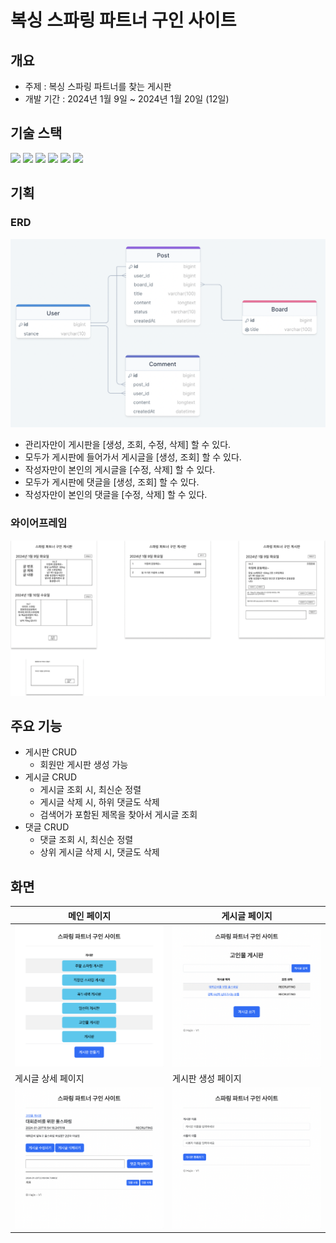 # 복싱 스파링 파트너 구인 사이트

## 개요
- 주제 : 복싱 스파링 파트너를 찾는 게시판
- 개발 기간 : 2024년 1월 9일 ~ 2024년 1월 20일 (12일)

## 기술 스택
<img src="https://img.shields.io/badge/java-007396?style=for-the-badge&logo=java&logoColor=white">
<img src="https://img.shields.io/badge/mysql-4479A1?style=for-the-badge&logo=mysql&logoColor=white">
<img src="https://img.shields.io/badge/springboot-6DB33F?style=for-the-badge&logo=springboot&logoColor=white">
<img src="https://img.shields.io/badge/bootstrap-7952B3?style=for-the-badge&logo=bootstrap&logoColor=white">
<img src="https://img.shields.io/badge/html5-E34F26?style=for-the-badge&logo=html5&logoColor=white">
<img src="https://img.shields.io/badge/css-1572B6?style=for-the-badge&logo=css3&logoColor=white">

## 기획
### ERD
![ERD](images/erd.png)
- 관리자만이 게시판을 [생성, 조회, 수정, 삭제] 할 수 있다.
- 모두가 게시판에 들어가서 게시글을 [생성, 조회] 할 수 있다.
- 작성자만이 본인의 게시글을 [수정, 삭제] 할 수 있다.
- 모두가 게시판에 댓글을 [생성, 조회] 할 수 있다.
- 작성자만이 본인의 댓글을 [수정, 삭제] 할 수 있다.

### 와이어프레임
![와이어프레임](images/frame.png)

## 주요 기능
- 게시판 CRUD
  - 회원만 게시판 생성 가능
- 게시글 CRUD
  - 게시글 조회 시, 최신순 정렬
  - 게시글 삭제 시, 하위 댓글도 삭제
  - 검색어가 포함된 제목을 찾아서 게시글 조회
- 댓글 CRUD
  - 댓글 조회 시, 최신순 정렬
  - 상위 게시글 삭제 시, 댓글도 삭제


## 화면
| 메인 페이지  | 게시글 페이지      |
|---------|--------------|
| ![메인 페이지](images/home.png) | ![게시글 페이지](images/post-read.png) |
|게시글 상세 페이지 | 게시판 생성 페이지   |
|![상세 페이지](images/post-detail.png)| ![게시판 생성 페이지](images/board-create.png)|

